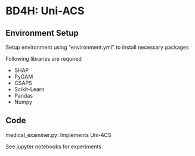 # BD4H: Uni-ACS

## Environment Setup
Setup environment using "environment.yml" to install necessary packages

Following libraries are required 
- SHAP
- PyGAM
- CSAPS
- Scikit-Learn
- Pandas
- Numpy

## Code
medical_examiner.py: Implements Uni-ACS

See jupyter notebooks for experiments
